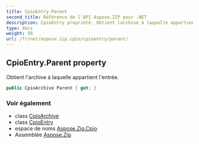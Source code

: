 ```yaml
---
title: CpioEntry.Parent
second_title: Référence de l'API Aspose.ZIP pour .NET
description: CpioEntry propriété. Obtient larchive à laquelle appartient lentrée.
type: docs
weight: 50
url: /fr/net/aspose.zip.cpio/cpioentry/parent/
---
```

## CpioEntry.Parent property

Obtient l'archive à laquelle appartient l'entrée.

```csharp
public CpioArchive Parent { get; }
```

### Voir également

* class [CpioArchive](../../cpioarchive/)
* class [CpioEntry](../)
* espace de noms [Aspose.Zip.Cpio](../../cpioentry/)
* Assemblée [Aspose.Zip](../../../)


